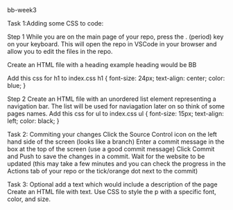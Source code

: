 bb-week3




Task 1:Adding some CSS to code:



Step 1
While you are on the main page of your repo, press the . (period) key on your keyboard.
This will open the repo in VSCode in your browser and allow you to edit the files in the repo.

Create an HTML file with a heading example heading would be BB
  
  
Add this css for h1 to index.css 
  h1 {
  font-size: 24px;
  text-align: center;
  color: blue;
}

 
Step 2
Create an HTML file with an unordered list element representing a navigation bar.
The list will be used for naviagation later on so think of some pages names. 
  Add this css for ul to index.css 
ul {
  font-size: 15px;
  text-align: left;
  color: black;
}



Task 2: Commiting your changes
Click the Source Control icon on the left hand side of the screen (looks like a branch)
Enter a commit message in the box at the top of the screen (use a good commit message)
Click Commit and Push to save the changes in a commit.
Wait for the website to be updated (this may take a few minutes and you can check the progress in the Actions tab of your repo or the tick/orange dot next to the commit)


Task 3: Optional add a text which would include a description of the page
  Create an HTML file with text.
Use CSS to style the p with a specific font, color, and size.
